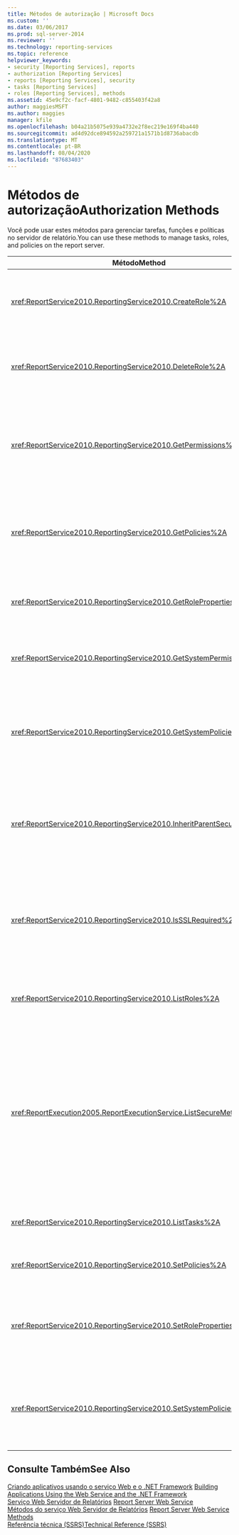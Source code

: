 ```yaml
---
title: Métodos de autorização | Microsoft Docs
ms.custom: ''
ms.date: 03/06/2017
ms.prod: sql-server-2014
ms.reviewer: ''
ms.technology: reporting-services
ms.topic: reference
helpviewer_keywords:
- security [Reporting Services], reports
- authorization [Reporting Services]
- reports [Reporting Services], security
- tasks [Reporting Services]
- roles [Reporting Services], methods
ms.assetid: 45e9cf2c-facf-4801-9482-c855403f42a8
author: maggiesMSFT
ms.author: maggies
manager: kfile
ms.openlocfilehash: b04a21b5075e939a4732e2f8ec219e169f4ba440
ms.sourcegitcommit: ad4d92dce894592a259721a1571b1d8736abacdb
ms.translationtype: MT
ms.contentlocale: pt-BR
ms.lasthandoff: 08/04/2020
ms.locfileid: "87683403"
---
```

# <a name="authorization-methods"></a><span data-ttu-id="55fdb-102">Métodos de autorização</span><span class="sxs-lookup"><span data-stu-id="55fdb-102">Authorization Methods</span></span>
  <span data-ttu-id="55fdb-103">Você pode usar estes métodos para gerenciar tarefas, funções e políticas no servidor de relatório.</span><span class="sxs-lookup"><span data-stu-id="55fdb-103">You can use these methods to manage tasks, roles, and policies on the report server.</span></span>  
  
|<span data-ttu-id="55fdb-104">Método</span><span class="sxs-lookup"><span data-stu-id="55fdb-104">Method</span></span>|<span data-ttu-id="55fdb-105">Ação</span><span class="sxs-lookup"><span data-stu-id="55fdb-105">Action</span></span>|  
|------------|------------|  
|<xref:ReportService2010.ReportingService2010.CreateRole%2A>|<span data-ttu-id="55fdb-106">Adiciona uma nova função ao banco de dados do servidor de relatório.</span><span class="sxs-lookup"><span data-stu-id="55fdb-106">Adds a new role to the report server database.</span></span> <span data-ttu-id="55fdb-107">Esse método aplica-se apenas ao modo nativo.</span><span class="sxs-lookup"><span data-stu-id="55fdb-107">This method =applies to native mode only.</span></span>|  
|<xref:ReportService2010.ReportingService2010.DeleteRole%2A>|<span data-ttu-id="55fdb-108">Exclui uma função do banco de dados do servidor de relatório.</span><span class="sxs-lookup"><span data-stu-id="55fdb-108">Deletes a role from the report server database.</span></span> <span data-ttu-id="55fdb-109">Esse método aplica-se somente ao modo nativo.</span><span class="sxs-lookup"><span data-stu-id="55fdb-109">This method applies to native mode only.</span></span>|  
|<xref:ReportService2010.ReportingService2010.GetPermissions%2A>|<span data-ttu-id="55fdb-110">Retorna as permissões de usuário associadas a um item específico no banco de dados do servidor de relatório ou na biblioteca do SharePoint.</span><span class="sxs-lookup"><span data-stu-id="55fdb-110">Returns the user permissions that are associated with a particular item in the report server database or SharePoint library.</span></span>|  
|<xref:ReportService2010.ReportingService2010.GetPolicies%2A>|<span data-ttu-id="55fdb-111">Retorna as políticas associadas a um item específico no banco de dados do servidor de relatório ou na biblioteca do SharePoint.</span><span class="sxs-lookup"><span data-stu-id="55fdb-111">Returns the policies that are associated with a particular item in the report server database or SharePoint library.</span></span>|  
|<xref:ReportService2010.ReportingService2010.GetRoleProperties%2A>|<span data-ttu-id="55fdb-112">Retorna propriedades de metadados de função e uma coleção de tarefas associadas.</span><span class="sxs-lookup"><span data-stu-id="55fdb-112">Returns role metadata properties and a collection of associated tasks.</span></span>|  
|<xref:ReportService2010.ReportingService2010.GetSystemPermissions%2A>|<span data-ttu-id="55fdb-113">Retorna as permissões de sistema do usuário.</span><span class="sxs-lookup"><span data-stu-id="55fdb-113">Returns the user's system permissions.</span></span> <span data-ttu-id="55fdb-114">Esse método aplica-se somente ao modo nativo.</span><span class="sxs-lookup"><span data-stu-id="55fdb-114">This method applies to native mode only.</span></span>|  
|<xref:ReportService2010.ReportingService2010.GetSystemPolicies%2A>|<span data-ttu-id="55fdb-115">Retorna as políticas do sistema, incluindo grupos e funções aos quais elas estão associadas.</span><span class="sxs-lookup"><span data-stu-id="55fdb-115">Returns the system policies, including groups and roles with which they are associated.</span></span> <span data-ttu-id="55fdb-116">Esse método aplica-se somente ao modo nativo.</span><span class="sxs-lookup"><span data-stu-id="55fdb-116">This method applies to native mode only.</span></span>|  
|<xref:ReportService2010.ReportingService2010.InheritParentSecurity%2A>|<span data-ttu-id="55fdb-117">Exclui as políticas associadas a um item específico no banco de dados do servidor de relatório e define as políticas de segurança do item como as do respectivo pai.</span><span class="sxs-lookup"><span data-stu-id="55fdb-117">Deletes the policies that are associated with a particular item in the report server database and sets the security policies for the item to those of its parent.</span></span>|  
|<xref:ReportService2010.ReportingService2010.IsSSLRequired%2A>|<span data-ttu-id="55fdb-118">Retorna um valor booliano que indica se o protocolo SSL é exigido para usar o ponto de extremidade <xref:ReportService2010>.</span><span class="sxs-lookup"><span data-stu-id="55fdb-118">Returns a Boolean value that indicates whether the Secure Socket Layer (SSL) protocol is required to use the <xref:ReportService2010> end point.</span></span>|  
|<xref:ReportService2010.ReportingService2010.ListRoles%2A>|<span data-ttu-id="55fdb-119">Retorna os nomes e as descrições das funções gerenciadas pelo servidor de relatório.</span><span class="sxs-lookup"><span data-stu-id="55fdb-119">Returns the names and descriptions of roles that are managed by the report server.</span></span>|  
|<xref:ReportExecution2005.ReportExecutionService.ListSecureMethods%2A>|<span data-ttu-id="55fdb-120">Retorna uma lista de métodos SOAP no ponto de extremidade <xref:ReportExecution2005> que exigem uma conexão segura quando invocados.</span><span class="sxs-lookup"><span data-stu-id="55fdb-120">Returns a list of Simple Object Access Protocol (SOAP) methods in the <xref:ReportExecution2005> endpoint that require a secure connection when invoked.</span></span> <span data-ttu-id="55fdb-121">A configuração de `SecureConnectionLevel` do servidor de relatório é usada para determinar quais métodos são retornados.</span><span class="sxs-lookup"><span data-stu-id="55fdb-121">The `SecureConnectionLevel` setting of the report server is used to determine which methods are returned.</span></span>|  
|<xref:ReportService2010.ReportingService2010.ListTasks%2A>|<span data-ttu-id="55fdb-122">Retorna as tarefas gerenciadas pelo servidor de relatório.</span><span class="sxs-lookup"><span data-stu-id="55fdb-122">Returns the tasks that are managed by the report server.</span></span>|  
|<xref:ReportService2010.ReportingService2010.SetPolicies%2A>|<span data-ttu-id="55fdb-123">Define as políticas associadas a um item especificado.</span><span class="sxs-lookup"><span data-stu-id="55fdb-123">Sets the policies that are associated with a specified item.</span></span>|  
|<xref:ReportService2010.ReportingService2010.SetRoleProperties%2A>|<span data-ttu-id="55fdb-124">Define propriedades de metadados de função e associa um conjunto de tarefas a uma função.</span><span class="sxs-lookup"><span data-stu-id="55fdb-124">Sets role metadata properties and associates a set of tasks with a role.</span></span> <span data-ttu-id="55fdb-125">Esse método aplica-se somente ao modo nativo.</span><span class="sxs-lookup"><span data-stu-id="55fdb-125">This method applies to native mode only.</span></span>|  
|<xref:ReportService2010.ReportingService2010.SetSystemPolicies%2A>|<span data-ttu-id="55fdb-126">Define a política do sistema que define grupos e as funções associadas a eles.</span><span class="sxs-lookup"><span data-stu-id="55fdb-126">Sets the system policy that defines groups and their associated roles.</span></span> <span data-ttu-id="55fdb-127">Esse método aplica-se somente ao modo nativo.</span><span class="sxs-lookup"><span data-stu-id="55fdb-127">This method applies to native mode only.</span></span>|  
  
## <a name="see-also"></a><span data-ttu-id="55fdb-128">Consulte Também</span><span class="sxs-lookup"><span data-stu-id="55fdb-128">See Also</span></span>  
 <span data-ttu-id="55fdb-129">[Criando aplicativos usando o serviço Web e o .NET Framework](../net-framework/building-applications-using-the-web-service-and-the-net-framework.md) </span><span class="sxs-lookup"><span data-stu-id="55fdb-129">[Building Applications Using the Web Service and the .NET Framework](../net-framework/building-applications-using-the-web-service-and-the-net-framework.md) </span></span>  
 <span data-ttu-id="55fdb-130">[Serviço Web Servidor de Relatórios](../report-server-web-service.md) </span><span class="sxs-lookup"><span data-stu-id="55fdb-130">[Report Server Web Service](../report-server-web-service.md) </span></span>  
 <span data-ttu-id="55fdb-131">[Métodos do serviço Web Servidor de Relatórios](report-server-web-service-methods.md) </span><span class="sxs-lookup"><span data-stu-id="55fdb-131">[Report Server Web Service Methods](report-server-web-service-methods.md) </span></span>  
 [<span data-ttu-id="55fdb-132">Referência técnica &#40;SSRS&#41;</span><span class="sxs-lookup"><span data-stu-id="55fdb-132">Technical Reference &#40;SSRS&#41;</span></span>](../../technical-reference-ssrs.md)  
  
  
